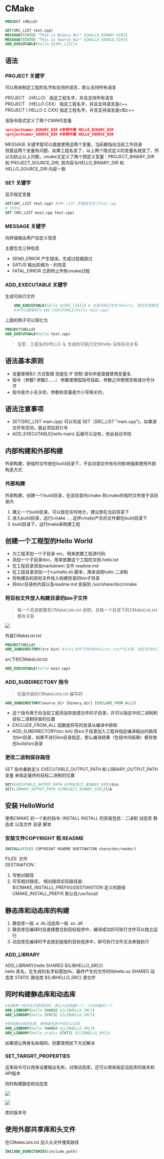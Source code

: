 # CMake

```cmake
PROJECT (HELLO)

SET(SRC_LIST test.cpp)
MESSAGE(STATUS "This is Binary dir" ${HELLO_BINARY_DIR})
MESSAGE(STATUS "This is Source dir" ${HELLO_SOURCE_DIR})
ADD_EXECUTABLE(hello ${SRC_LIST})

```

## 语法

### PROJECT 关键字

可以用来制定工程的名字和支持的语言，默认支持所有语言

PROJECT （HELLO） 指定工程名字，并且支持所有语言  
PROJECT （HELLO CXX） 指定工程名字，并且支持语言是c++  
PROJECT  ( HELLO C CXX) 指定工程名字，并且支持语言是c和c++  

该指令隐式定义了两个CMAKE变量
```cmake
<projectname>_BINARY_DIR #本例中是 HELLO_BINARY_DIR
<projectname>_SOURCE_DIR #本例中是 HELLO_SOURCE_DIR
```

MESSAGE 关键字就可以直接使用这两个变量，当前都指向当前工作目录  
但是这两个变量有问题，如果工程名变了，以上两个隐式定义的变量名就变了，所以为防止以上问题，cmake又定义了两个预定义变量：PROJECT_BINARY_DIR 和 PROJECT_SOURCE_DIR, 其内容与HELLO_BINARY_DIR 和 HELLO_SOURCE_DIR 内容一致

### SET 关键字

显示指定变量

```CMake
SET(SRC_LIST test.cpp) #SRC_LIST 变量就包含了test.cpp
# 也可以
SET（SRC_LIST main.cpp test.cpp)
```

### MESSAGE 关键字

向终端输出用户自定义信息  

主要包含三种信息  
+ SEND_ERROR 产生错误，生成过程被跳过
+ SATUS 输出前缀为 - 的信息
+ FATAL_ERROR 立即终止所有cmake过程

### ADD_EXECUTABLE 关键字

生成可执行文件

```CMake
	ADD_EXECUTABLE(hello ${SRC_LIST}) # 生成可执行文件为hello, 源文件读取变量SRC_LIST的内容
	#也可以直接写为 ADD_EXECUTABLE(hello main.cpp)
```

上面的例子可以简化为
```CMake
PROJECT(HELLO)
ADD_EXECUTABLE(hello test.cpp)
```

> 注意：工程名的HELLO 与 生成的可执行文件hello 没有任何关系

## 语法基本原则

+ 变量使用${} 方式取值 但是在 IF 控制 语句中是直接使用变量名
+ 指令（参数1 参数2……） 参数使用弧括号括起，参数之间使用空格或分号分开
+ 指令是大小无关的，参数和变量是大小写相关的，

## 语法注意事项

+  SET(SRC_LIST main.cpp) 可以写成 SET（SRC_LIST "main.cpp")，如果源文件有空间，就必须加双引号
+ ADD_EXECUTABLE(hello main) 后缀可以没有，他会自动寻找


## 内部构建和外部构建

外部构建，把临时文件放在build目录下，不会对源文件有任何影响强类使用外部构造方式

### 外部构建

外部构建，创建一个build目录，在该目录内cmake 将cmake的临时文件放于该目录内

1. 建立一个build目录，可以放在任何地方，建议放在当前目录下
2. 进入build目录，运行cmake .. , 这样cmake产生的文件都在build目录下
3. build目录下，运行make来构建工程

## 创建一个工程型的Hello World

+ 为工程添加一个子目录 src，用来放置工程源代码
+ 添加一个子目录doc，用来放置这个工程的文档 hello.txt
+ 在工程目录添加markdowm 文件 readme.md
+ 在工程目录添加一个runhello.sh 脚本，用来调用hello 二进制
+ 将构建后的目标文件放入构建目录的bin子目录
+ 将doc目录的内容以及readme.md 安装到 /usr/share/doc/cmake

### 将目标文件放入构建目录的bin子文件

> 每一个目录都要有CMakeLists.txt 说明，且每一个目录下的CMakeList.txt 要有关联

![](../../../../resources/Pasted%20image%2020221222212302.png)

外层CMakeList.txt

```cmake
PROJECT(HELLO)
ADD_SUBDIRECTORY(src bin) #与src文件下的CMakeLists.txt产生关联，指定生存的二进制文件存放在bin目录下
```

src下的CMakeList.txt

```cmake
ADD_EXECUTABLE(hello main.cpp)
```

### ADD_SUBDIRECTORY 指令

> 在最外层的CMakeLists.txt 编写的

```cmake
ADD_SUBDIRECTORY(source_dir [binary_dir] [EXCLUDE_FROM_ALL])
```

- 这个指令用于向当前工程添加存放源文件的子目录，并可以指定中间二进制和目标二进制存放的位置
- EXCLUDE_FROM_ALL 函数是将写的目录从编译中排除
- ADD_SUBDIRECTORY(src bin)
将src子目录加入工程并指定编译输出的路径为bin目录，如果不进行bin目录指定，那么编译结果（包括中间结果）都存放在build/src目录

### 更改二进制保存路径

SET 指令重新定义 EXECUTABLE_OUTPUT_PATH 和 LIBRARY_OUTPUT_PATH 变量 来指定最终的目标二进制的位置

```CMake
SET(EXECUTABLE_OUTPUT_PATH ${PROJECT_BINARY_DIR}/bin
SET(LIBRARY_OUTPUT_PATH ${PROJECT_BINARY_DIR}/lib
```

## 安装 HelloWorld

使用CMAKE 的一个新的指令: INSTALL
INSTALL 的安装包括：二进制 动态库 静态库 以及文件 目录 脚本

### 安装文件COPYRIGHT 和 README

```CMake
INSTALL(FILES COPYRIGHT README DSETINATION share/doc/cmake/)
```

FILES: 文件  
DESTINATION：  
1. 写绝对路径
2. 可写相对路径， 相对路径实际路径是: ${CMAKE_INSTALLL_PREFIX}/DESTIANTION 定义的路径
CMAKE_INSTALL_PREFIX 默认在/usr/local/


## 静态库和动态库的构建

1. 静态库一般 .a .lib 动态库一般 .so .dll
2. 静态库在编译时会直接整合到目标程序中，编译成功的可执行文件可以独立运行
3. 动态库在编译时不会放到链接的目标程序中，即可执行文件无法单独执行

### ADD_LIBRARY

ADD_LIBRARY(hello SHARED ${LIBHELLO_SRC})  
hello 库名，在生成的名字前面加lib，最终产生的文件时libhello.so
SHARED 动态库 STATIC 静态库
${LIBHELLO_SRC} 源文件

## 同时构建静态库和动态库

```CMake
#如果两个库的名字是相同的，那么只会构建一个，只会构建前一个
ADD_LIBRARY(hello SHARED ${LIBHELLO_SRC})
ADD_LIBRARY(hello STATIC ${LIBHELLO_SRC})

#修改静态库的名称，使两者名称不同可以实现
ADD_LIBRARY(hello SHARED ${LIBHELLO_SRC})
ADD_LIBRARY(hello_static STATIC ${LIBHELLO_SRC})
```

如果想让两者名称相同，则要使用如下方式解决

### SET_TARGRT_PROPERTIES

这条指令可以用来设置输出名称，对用动态库，还可以用来指定动态库的版本和API版本

同时构建静态和动态库

![](../../../../resources/Pasted%20image%2020221222225231.png)

![](../../../../resources/Pasted%20image%2020221222225416.png)

库的版本号
## 使用外部共享库和头文件
在CMakeLists.txt 加入头文件搜索路径

```cmake
INCLUDE_DIRECTORIES(include_path)
```

